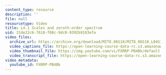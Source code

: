 ```yaml
---
content_type: resource
description: ''
file: null
resourcetype: Video
title: L4.1 Scales and zeroth-order spectrum
uid: 31de22c6-7618-f08c-9dc0-9392b9103efa
video_files:
  archive_url: https://archive.org/download/MIT8.06S18/MIT8_06S18_L04S1_300k.mp4
  video_captions_file: https://open-learning-course-data-rc.s3.amazonaws.com/8-06-quantum-physics-iii-spring-2018/b711d311caed545b8cd6c2bc1cbc534b_FXRRP-PB4Bk.vtt
  video_thumbnail_file: https://img.youtube.com/vi/FXRRP-PB4Bk/default.jpg
  video_transcript_file: https://open-learning-course-data-rc.s3.amazonaws.com/8-06-quantum-physics-iii-spring-2018/374864b8dba733a6d0e1b1abc06d5bc4_FXRRP-PB4Bk.pdf
video_metadata:
  youtube_id: FXRRP-PB4Bk
---
```


